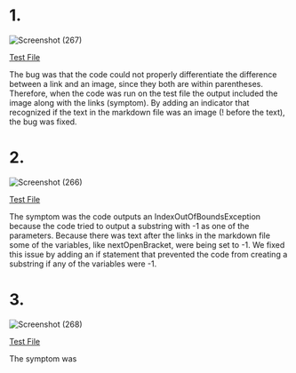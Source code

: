 # 1.
![Screenshot (267)](https://user-images.githubusercontent.com/97714738/153323319-d05bc26b-2e94-448c-8bf4-8b593edabf27.png)

[Test File](https://github.com/aconsiglio03/markdown-parse/blob/main/test-file2.md)

The bug was that the code could not properly differentiate the difference between a link and an image, since they both are within parentheses. Therefore, when the code was run on the test file the output included the image along with the links (symptom). By adding an indicator that recognized if the text in the markdown file was an image (! before the text), the bug was fixed.


# 2.
![Screenshot (266)](https://user-images.githubusercontent.com/97714738/153323334-c787b6f9-c5ed-404d-8774-47b75101cdbd.png)

[Test File](https://github.com/aconsiglio03/markdown-parse/blob/main/test-file3.md)

The symptom was the code outputs an IndexOutOfBoundsException because the code tried to output a substring with -1 as one of the parameters. Because there was text after the links in the markdown file some of the variables, like nextOpenBracket, were being set to -1. We fixed this issue by adding an if statement that prevented the code from creating a substring if any of the variables were -1.

# 3.
![Screenshot (268)](https://user-images.githubusercontent.com/97714738/153325083-99cc31dc-7835-4bc7-bde4-03faab9c7b50.png)

[Test File](https://github.com/aconsiglio03/markdown-parse/blob/main/test-file8.md)

The symptom was 
